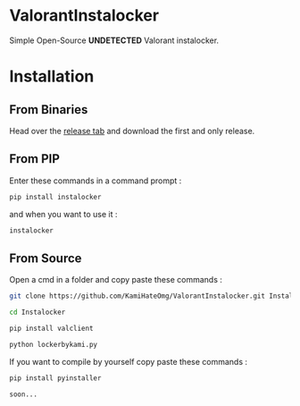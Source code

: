 # ValorantInstalocker
Simple Open-Source __UNDETECTED__ Valorant instalocker.

# Installation

## From Binaries

Head over the [release tab](https://github.com/KamiHateOmg/ValorantInstalocker/releases/tag/1.0.0.0) and download the first and only release.

## From PIP

Enter these commands in a command prompt :
```bash
pip install instalocker
```
and when you want to use it :
```bash
instalocker
```

## From Source

Open a cmd in a folder and copy paste these commands : 
```bash
git clone https://github.com/KamiHateOmg/ValorantInstalocker.git Instalocker
```
```bash
cd Instalocker
```
```bash
pip install valclient
```
```bash
python lockerbykami.py
```

If you want to compile by yourself copy paste these commands : 
```bash
pip install pyinstaller
```
```bash
soon...
```
